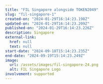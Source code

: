 ```yaml
---
title: "FIL Singapore alongside TOKEN2049"
slug: "fil-singapore-1"
created-on: "2024-01-29T16:14:23.198Z"
updated-on: "2024-01-29T16:14:23.209Z"
published-on: "2024-01-29T16:14:23.226Z"
description: Singapore
external-link:
  href: null
  text: null
start-date: "2024-09-18T15:14:23.235Z"
end-date: "2024-09-19T15:14:23.249Z"
image:
  url: /assets/images/fil-singapore-24.png
  alt: FIL Singapore Logo
involvement: supported
---
```


